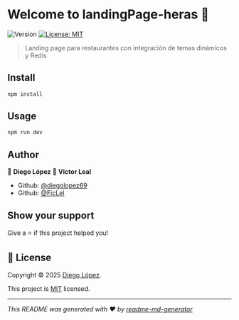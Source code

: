 # Welcome to landingPage-heras 👋
![Version](https://img.shields.io/badge/version-1.0.0-blue.svg?cacheSeconds=2592000)
[![License: MIT](https://img.shields.io/badge/License-MIT-yellow.svg)](https://github.com/diegolopez69/landingPage-heras/issues)

> Landing page para restaurantes con integración de temas dinámicos y Redis

## Install

```sh
npm install
```

## Usage

```sh
npm run dev
```

## Author

👤 **Diego López**
👤 **Victor Leal**

* Github: [@diegolopez69](https://github.com/diegolopez69)
* Github: [@FicLel](https://github.com/FicLel)

## Show your support

Give a ⭐️ if this project helped you!


## 📝 License

Copyright © 2025 [Diego López](https://github.com/diegolopez69).

This project is [MIT](https://github.com/diegolopez69/landingPage-heras/issues) licensed.

***
_This README was generated with ❤️ by [readme-md-generator](https://github.com/kefranabg/readme-md-generator)_